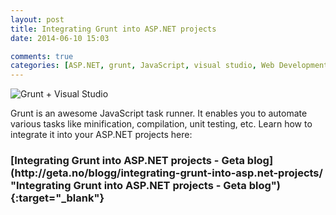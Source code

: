```yaml
---
layout: post
title: Integrating Grunt into ASP.NET projects
date: 2014-06-10 15:03

comments: true
categories: [ASP.NET, grunt, JavaScript, visual studio, Web Development]
---
```

<img src="http://www.dnasir.com/wp-content/uploads/2014/06/grunt-logo1.png" alt="Grunt + Visual Studio" />

Grunt is an awesome JavaScript task runner. It enables you to automate various tasks like minification, compilation, unit testing, etc. Learn how to integrate it into your ASP.NET projects here:

<h3>[Integrating Grunt into ASP.NET projects - Geta blog](http://geta.no/blogg/integrating-grunt-into-asp.net-projects/ "Integrating Grunt into ASP.NET projects - Geta blog"){:target="_blank"}</h3>
